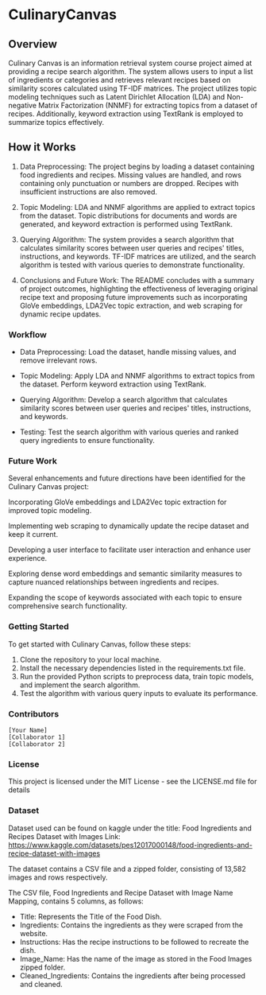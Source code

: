 # CulinaryCanvas

## Overview

Culinary Canvas is an information retrieval system course project aimed at providing a recipe search algorithm. The system allows users to input a list of ingredients or categories and retrieves relevant recipes based on similarity scores calculated using TF-IDF matrices. The project utilizes topic modeling techniques such as Latent Dirichlet Allocation (LDA) and Non-negative Matrix Factorization (NNMF) for extracting topics from a dataset of recipes. Additionally, keyword extraction using TextRank is employed to summarize topics effectively.


## How it Works

1. Data Preprocessing: The project begins by loading a dataset containing food ingredients and recipes. Missing values are handled, and rows containing only punctuation or numbers are dropped. Recipes with insufficient instructions are also removed.

2. Topic Modeling: LDA and NNMF algorithms are applied to extract topics from the dataset. Topic distributions for documents and words are generated, and keyword extraction is performed using TextRank.

3. Querying Algorithm: The system provides a search algorithm that calculates similarity scores between user queries and recipes' titles, instructions, and keywords. TF-IDF matrices are utilized, and the search algorithm is tested with various queries to demonstrate functionality.

4. Conclusions and Future Work: The README concludes with a summary of project outcomes, highlighting the effectiveness of leveraging original recipe text and proposing future improvements such as incorporating GloVe embeddings, LDA2Vec topic extraction, and web scraping for dynamic recipe updates.


### Workflow

- Data Preprocessing: Load the dataset, handle missing values, and remove irrelevant rows.

- Topic Modeling: Apply LDA and NNMF algorithms to extract topics from the dataset. Perform keyword extraction using TextRank.

- Querying Algorithm: Develop a search algorithm that calculates similarity scores between user queries and recipes' titles, instructions, and keywords.

- Testing: Test the search algorithm with various queries and ranked query ingredients to ensure functionality.


### Future Work

Several enhancements and future directions have been identified for the Culinary Canvas project:

Incorporating GloVe embeddings and LDA2Vec topic extraction for improved topic modeling.

Implementing web scraping to dynamically update the recipe dataset and keep it current.

Developing a user interface to facilitate user interaction and enhance user experience.

Exploring dense word embeddings and semantic similarity measures to capture nuanced relationships between ingredients and recipes.

Expanding the scope of keywords associated with each topic to ensure comprehensive search functionality.


### Getting Started

To get started with Culinary Canvas, follow these steps:

1. Clone the repository to your local machine.
2. Install the necessary dependencies listed in the requirements.txt file.
3. Run the provided Python scripts to preprocess data, train topic models, and implement the search algorithm.
4. Test the algorithm with various query inputs to evaluate its performance.


### Contributors
    [Your Name]
    [Collaborator 1]
    [Collaborator 2]

### License
This project is licensed under the MIT License - see the LICENSE.md file for details

### Dataset
Dataset used can be found on kaggle under the title: Food Ingredients and Recipes Dataset with Images
Link: https://www.kaggle.com/datasets/pes12017000148/food-ingredients-and-recipe-dataset-with-images

The dataset contains a CSV file and a zipped folder, consisting of 13,582 images and rows respectively.

The CSV file, Food Ingredients and Recipe Dataset with Image Name Mapping, contains 5 columns, as follows:

- Title: Represents the Title of the Food Dish.
- Ingredients: Contains the ingredients as they were scraped from the website.
- Instructions: Has the recipe instructions to be followed to recreate the dish.
- Image_Name: Has the name of the image as stored in the Food Images zipped folder.
- Cleaned_Ingredients: Contains the ingredients after being processed and cleaned.
    
